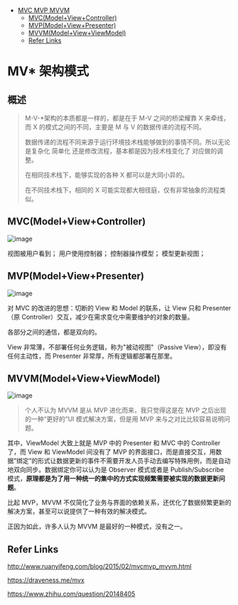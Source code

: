 - [MVC MVP MVVM](#mvc-mvp-mvvm)
  - [MVC(Model+View+Controller)](#mvcmodelviewcontroller)
  - [MVP(Model+View+Presenter)](#mvpmodelviewpresenter)
  - [MVVM(Model+View+ViewModel)](#mvvmmodelviewviewmodel)
  - [Refer Links](#refer-links)

# MV* 架构模式

## 概述

> M-V-*架构的本质都是一样的，都是在于 M-V 之间的桥梁耀靠 X 来牵线，而 X 的模式之间的不同，主要是 M 与 V 的数据传递的流程不同。
>
> 数据传递的流程不同来源于运行环境技术栈能够做到的事情不同。所以无论是复杂化 简单化 还是修改流程，基本都是因为技术栈变化了 对应做的调整。
>
> 在相同技术栈下，能够实现的各种 X 都可以是大同小异的。  
> 
> 在不同技术栈下，相同的 X 可能实现都大相径庭，仅有非常抽象的流程类似。

## MVC(Model+View+Controller)

![image](http://otaivnlxc.bkt.clouddn.com/jpg/2017/11/4/5cc1af29dfd007c81fb8391c5457a946.jpg)

视图被用户看到；
用户使用控制器；
控制器操作模型；
模型更新视图；


## MVP(Model+View+Presenter)

![image](http://otaivnlxc.bkt.clouddn.com/jpg/2017/11/4/86dea35f532b275ea53319d778c78ca3.jpg)

对 MVC 的改进的思想：切断的 View 和 Model 的联系，让 View 只和 Presenter（原 Controller）交互，减少在需求变化中需要维护的对象的数量。

各部分之间的通信，都是双向的。

View 非常薄，不部署任何业务逻辑，称为"被动视图"（Passive View），即没有任何主动性，而 Presenter 非常厚，所有逻辑都部署在那里。

## MVVM(Model+View+ViewModel)

![image](http://otaivnlxc.bkt.clouddn.com/jpg/2017/11/4/d6929975db518d443290d87582287a79.jpg)

> 个人不认为 MVVM 是从 MVP 进化而来，我只觉得这是在 MVP 之后出现的一种“更好的”UI 模式解决方案，但是用 MVP 来与之对比比较容易说明问题。

其中，ViewModel 大致上就是 MVP 中的 Presenter 和 MVC 中的 Controller 了，而 View 和 ViewModel 间没有了 MVP 的界面接口，而是直接交互，用数据“绑定”的形式让数据更新的事件不需要开发人员手动去编写特殊用例，而是自动地双向同步。数据绑定你可以认为是 Observer 模式或者是 Publish/Subscribe 模式，**原理都是为了用一种统一的集中的方式实现频繁需要被实现的数据更新问题**。

比起 MVP，MVVM 不仅简化了业务与界面的依赖关系，还优化了数据频繁更新的解决方案，甚至可以说提供了一种有效的解决模式。

正因为如此，许多人认为 MVVM 是最好的一种模式，没有之一。

## Refer Links

http://www.ruanyifeng.com/blog/2015/02/mvcmvp_mvvm.html

https://draveness.me/mvx

https://www.zhihu.com/question/20148405
